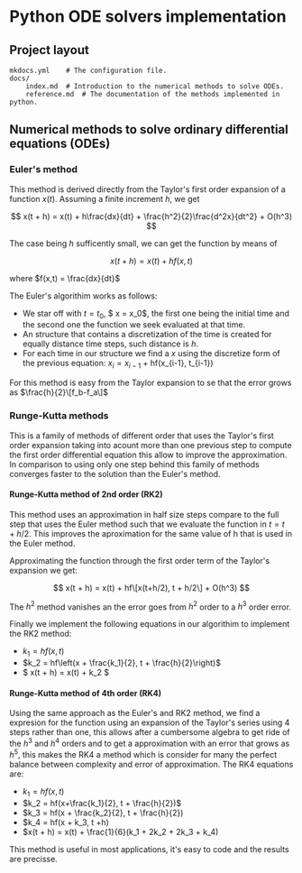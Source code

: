 # Python ODE solvers implementation

## Project layout

    mkdocs.yml    # The configuration file.
    docs/
        index.md  # Introduction to the numerical methods to solve ODEs. 
        reference.md  # The documentation of the methods implemented in python.

## Numerical methods to solve ordinary differential equations (ODEs)

### Euler's method

This method is derived directly from the Taylor's first order expansion of a function $x(t)$. Assuming a finite increment $h$, we get

$$
x(t + h) = x(t) + h\frac{dx}{dt} + \frac{h^2}{2}\frac{d^2x}{dt^2} + O(h^3)
$$

The case being $h$ sufficently small, we can get the function by means of 

$$
x(t + h) = x(t) + hf(x,t)
$$

where $f(x,t) = \frac{dx}{dt}$

The Euler's algorithim works as follows:

* We star off with $t = t_0$, $ x = x_0$, the first one being the initial time and the second one the function we seek evaluated at that time.
* An structure that contains a discretization of the time is created for equally distance time steps, such distance is $h$.
* For each time in our structure we find a $x$ using the discretize form of the previous equation:
$x_i = x_{i-1}$ + hf(x_{i-1}, t_{i-1})

For this method is easy from the Taylor expansion to se that the error grows as $\frac{h}{2}\[f_b-f_a\]$

### Runge-Kutta methods
This is a family of methods of different order that uses the Taylor's first order expansion taking into acount more than one previous step to compute the first order differential equation this allow to improve the approximation. In comparison to using only one step behind this family of methods converges faster to the solution than the Euler's method. 

#### Runge-Kutta method of 2nd order (RK2)

This method uses an approximation in half size steps compare to the full step that uses the Euler method such that we evaluate the function in $t = t + h/2$. This improves the aproximation for the same value of h that is used in the Euler method. 

Approximating the function through the first order term of the Taylor's expansion we get:

$$
x(t + h) = x(t) + hf\[x(t+h/2), t + h/2\] + O(h^3)
$$

The $h^2$ method vanishes an the error goes from $h^2$ order to a $h^3$ order error.

Finally we implement the following equations in our algorithim to implement the RK2 method:


* $k_1 = hf(x,t)$
* $k_2 = hf\left(x + \frac{k_1}{2}, t + \frac{h}{2}\right)$ 
* $ x(t + h) = x(t) + k_2 $

#### Runge-Kutta method of 4th order (RK4)
Using the same approach as the Euler's and RK2 method, we find a expresion for the  function using an expansion of the Taylor's series using 4 steps rather than one, this allows after a cumbersome algebra to get ride of the $h^3$ and $h^4$ orders and to get a approximation with an error that grows as $h^5$, this makes the RK4 a method which is consider for many the perfect balance between complexity and error of approximation. The RK4 equations are:

* $k_1 = hf(x,t)$
* $k_2 = hf(x+\frac{k_1}{2}, t + \frac{h}{2})$
* $k_3 = hf(x + \frac{k_2}{2}, t + \frac{h}{2})
* $k_4 = hf(x + k_3, t +h)
* $x(t + h) = x(t) + \frac{1}{6}(k_1  + 2k_2 + 2k_3 + k_4)

This method is useful in most applications, it's easy to code and the results are precisse. 
